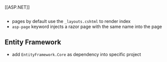 [[ASP.NET]]
```toc
```


- pages by default use the `_layouts.cshtml` to render index
- `asp-page` keyword injects a razor page with the same name into the page

## Entity Framework
- add `EntityFramework.Core` as dependency into specific project